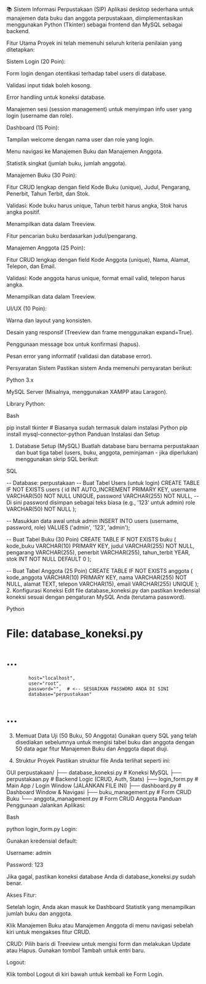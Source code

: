 📚 Sistem Informasi Perpustakaan (SIP)
Aplikasi desktop sederhana untuk manajemen data buku dan anggota perpustakaan, diimplementasikan menggunakan Python (Tkinter) sebagai frontend dan MySQL sebagai backend.

Fitur Utama
Proyek ini telah memenuhi seluruh kriteria penilaian yang ditetapkan:

Sistem Login (20 Poin):

Form login dengan otentikasi terhadap tabel users di database.

Validasi input tidak boleh kosong.

Error handling untuk koneksi database.

Manajemen sesi (session management) untuk menyimpan info user yang login (username dan role).

Dashboard (15 Poin):

Tampilan welcome dengan nama user dan role yang login.

Menu navigasi ke Manajemen Buku dan Manajemen Anggota.

Statistik singkat (jumlah buku, jumlah anggota).

Manajemen Buku (30 Poin):

Fitur CRUD lengkap dengan field Kode Buku (unique), Judul, Pengarang, Penerbit, Tahun Terbit, dan Stok.

Validasi: Kode buku harus unique, Tahun terbit harus angka, Stok harus angka positif.

Menampilkan data dalam Treeview.

Fitur pencarian buku berdasarkan judul/pengarang.

Manajemen Anggota (25 Poin):

Fitur CRUD lengkap dengan field Kode Anggota (unique), Nama, Alamat, Telepon, dan Email.

Validasi: Kode anggota harus unique, format email valid, telepon harus angka.

Menampilkan data dalam Treeview.

UI/UX (10 Poin):

Warna dan layout yang konsisten.

Desain yang responsif (Treeview dan frame menggunakan expand=True).

Penggunaan message box untuk konfirmasi (hapus).

Pesan error yang informatif (validasi dan database error).

Persyaratan Sistem
Pastikan sistem Anda memenuhi persyaratan berikut:

Python 3.x

MySQL Server (Misalnya, menggunakan XAMPP atau Laragon).

Library Python:

Bash

pip install tkinter # Biasanya sudah termasuk dalam instalasi Python
pip install mysql-connector-python
Panduan Instalasi dan Setup
1. Database Setup (MySQL)
Buatlah database baru bernama perpustakaan dan buat tiga tabel (users, buku, anggota, peminjaman - jika diperlukan) menggunakan skrip SQL berikut:

SQL

-- Database: perpustakaan
-- Buat Tabel Users (untuk login)
CREATE TABLE IF NOT EXISTS users (
    id INT AUTO_INCREMENT PRIMARY KEY,
    username VARCHAR(50) NOT NULL UNIQUE,
    password VARCHAR(255) NOT NULL, -- Di sini password disimpan sebagai teks biasa (e.g., '123' untuk admin)
    role VARCHAR(50) NOT NULL
);

-- Masukkan data awal untuk admin
INSERT INTO users (username, password, role) VALUES ('admin', '123', 'admin');


-- Buat Tabel Buku (30 Poin)
CREATE TABLE IF NOT EXISTS buku (
    kode_buku VARCHAR(10) PRIMARY KEY,
    judul VARCHAR(255) NOT NULL,
    pengarang VARCHAR(255),
    penerbit VARCHAR(255),
    tahun_terbit YEAR,
    stok INT NOT NULL DEFAULT 0
);

-- Buat Tabel Anggota (25 Poin)
CREATE TABLE IF NOT EXISTS anggota (
    kode_anggota VARCHAR(10) PRIMARY KEY,
    nama VARCHAR(255) NOT NULL,
    alamat TEXT,
    telepon VARCHAR(15),
    email VARCHAR(255) UNIQUE
);
2. Konfigurasi Koneksi
Edit file database_koneksi.py dan pastikan kredensial koneksi sesuai dengan pengaturan MySQL Anda (terutama password).

Python

# File: database_koneksi.py
# ...
            host="localhost",
            user="root",
            password="",  # <-- SESUAIKAN PASSWORD ANDA DI SINI
            database="perpustakaan" 
# ...
3. Memuat Data Uji (50 Buku, 50 Anggota)
Gunakan query SQL yang telah disediakan sebelumnya untuk mengisi tabel buku dan anggota dengan 50 data agar fitur Manajemen Buku dan Anggota dapat diuji.

4. Struktur Proyek
Pastikan struktur file Anda terlihat seperti ini:

GUI perpustakaan/
├── database_koneksi.py  # Koneksi MySQL
├── perpustakaan.py      # Backend Logic (CRUD, Auth, Stats)
├── login_form.py        # Main App / Login Window (JALANKAN FILE INI)
├── dashboard.py         # Dashboard Window & Navigasi
├── buku_management.py   # Form CRUD Buku
└── anggota_management.py # Form CRUD Anggota
Panduan Penggunaan
Jalankan Aplikasi:

Bash

python login_form.py
Login:

Gunakan kredensial default:

Username: admin

Password: 123

Jika gagal, pastikan koneksi database Anda di database_koneksi.py sudah benar.

Akses Fitur:

Setelah login, Anda akan masuk ke Dashboard Statistik yang menampilkan jumlah buku dan anggota.

Klik Manajemen Buku atau Manajemen Anggota di menu navigasi sebelah kiri untuk mengakses fitur CRUD.

CRUD: Pilih baris di Treeview untuk mengisi form dan melakukan Update atau Hapus. Gunakan tombol Tambah untuk entri baru.

Logout:

Klik tombol Logout di kiri bawah untuk kembali ke Form Login.
